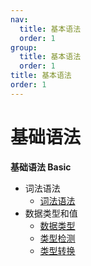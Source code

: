 ```yaml
---
nav:
  title: 基本语法
  order: 1
group:
  title: 基本语法
  order: 1
title: 基本语法
order: 1
---
```




# 基础语法

**基础语法 Basic**

- 词法语法
  - [词法语法](/base/lexical-grammar)
- 数据类型和值
  - [数据类型](/base/data-types/data-types)
  - [类型检测](/base/data-types/type-check)
  - [类型转换](/base/data-types/type-conversion)
  
